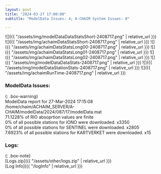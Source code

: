 ```yaml
---
layout: post
title: "2024-03-27 17:00:00"
subtitle: "ModelData Issues: 4; A-CHAIM System Issues: 0"

---
```


![]({{ "/assets/img/modelDataDataStatsShort-2408717.png" | relative_url }})
![]({{ "/assets/img/achaimDataStatsShort-2408717.png" | relative_url }})
![]({{ "/assets/img/achaimDataStatsLong00-2408717.png" | relative_url }})
![]({{ "/assets/img/achaimDataStatsLong01-2408717.png" | relative_url }})
![]({{ "/assets/img/achaimDataStatsLong02-2408717.png" | relative_url }})
![]({{ "/assets/img/modelDataDataStats-2408717.png" | relative_url }})
![]({{ "/assets/img/modelDataStationStats-2408717.png" | relative_url }})
![]({{ "/assets/img/achaimRunTime-2408717.png" | relative_url }})


### ModelData Issues:  
  
{: .box-warning}  
 ModelData report for 27-Mar-2024 17:15:08   
 /home/chaim/ACHAIM_SERVER/A-CHAIM/modelData/2024/087/17/modelData.mat   
 71.1228% of RIO absoprtion values are finite   
 0% of all possible stations for IONO were downloaded. x3350   
 0% of all possible stations for SENTINEL were downloaded. x2805   
 7.6923% of all possible stations for KARTVERKET were downloaded. x15   
  


### Logs:  
  
{: .box-note}  
[Logs.zip]({{ "/assets/other/logs.zip" | relative_url }})  
[Log Info]({{ "/logInfo" | relative_url }})  

